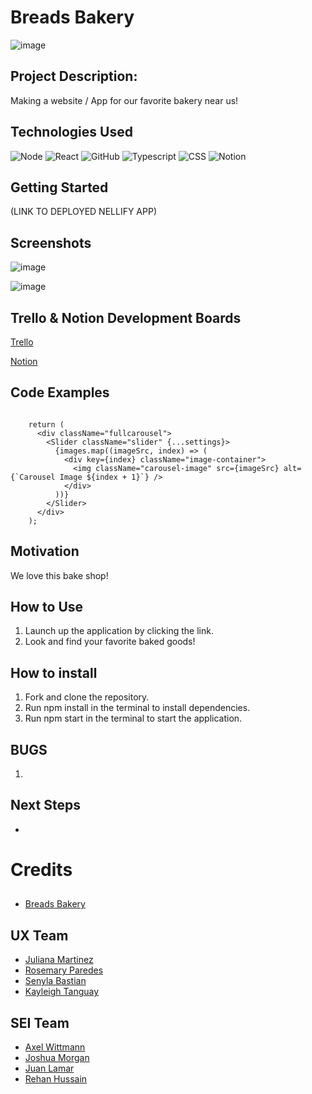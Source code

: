 # Breads Bakery

![image](https://github.com/AxelLWitt/BakeShoppe/blob/axel-body/home.jpeg)

## Project Description: 

Making a website / App for our favorite bakery near us!


## Technologies Used

![Node](https://img.shields.io/badge/ts--node-3178C6?style=for-the-badge&logo=ts-node&logoColor=white)
![React](https://img.shields.io/badge/react-%2320232a.svg?style=for-the-badge&logo=react&logoColor=%2361DAFB)
![GitHub](https://img.shields.io/badge/github-%23121011.svg?style=for-the-badge&logo=github&logoColor=white)
![Typescript](https://img.shields.io/badge/TypeScript-007ACC?style=for-the-badge&logo=typescript&logoColor=white)
![CSS](https://img.shields.io/badge/CSS3-1572B6?style=for-the-badge&logo=css3&logoColor=white)
![Notion](https://img.shields.io/badge/Notion-000000?style=for-the-badge&logo=notion&logoColor=white)


## Getting Started

(LINK TO DEPLOYED NELLIFY APP)

## Screenshots

![image](https://github.com/AxelLWitt/BakeShoppe/blob/axel-body/Screenshot1.png)

![image](https://github.com/AxelLWitt/BakeShoppe/blob/axel-body/Screenshot2.png)

## Trello & Notion Development Boards

[Trello](https://trello.com/b/p1XNTgO4/breads-bakery)

[Notion](https://www.figma.com/proto/sqLvEsWQ4ZmRDdo3qzHvqm/Bakery-Shop-x-GA?node-id=8-201&starting-point-node-id=8%3A201&mode=design&t=D1JGfjGAWUeOqPWr-1)

## Code Examples

```const images = [image1, image2, image3, image4];

    return (
      <div className="fullcarousel">
        <Slider className="slider" {...settings}>
          {images.map((imageSrc, index) => (
            <div key={index} className="image-container">
              <img className="carousel-image" src={imageSrc} alt={`Carousel Image ${index + 1}`} />
            </div>
          ))}
        </Slider>
      </div>
    );
```


## Motivation

We love this bake shop!

## How to Use
1. Launch up the application by clicking the link.
2. Look and find your favorite baked goods!

## How to install
1. Fork and clone the repository.
2. Run npm install in the terminal to install dependencies.
3. Run npm start in the terminal to start the application.


## BUGS 
1. 

## Next Steps
* 

# Credits 
##
- [Breads Bakery](https://www.breadsbakery.com/)
## UX Team

- [Juliana Martinez](https://www.linkedin.com/in/juliana-martinez-ux-designer/)
- [Rosemary Paredes](https://www.linkedin.com/in/rosemarypv/)
- [Senyla Bastian](https://www.linkedin.com/in/senyla-bastian/)
- [Kayleigh Tanguay](https://www.linkedin.com/in/kayleigh-tanguay-264875231/)



## SEI Team

- [Axel Wittmann](https://www.linkedin.com/in/axel-wittmann-1b0a3b1b9/)
- [Joshua Morgan](https://www.linkedin.com/in/joshmorgan1992/)
- [Juan Lamar](https://www.linkedin.com/in/juanlamar/)
- [Rehan Hussain](https://www.linkedin.com/in/rehan-hussain-371697279/)

